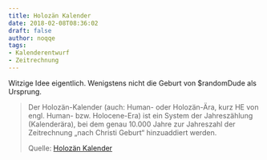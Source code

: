 ```yaml
---
title: Holozän Kalender
date: 2018-02-08T08:36:02
draft: false
author: noqqe
tags:
- Kalenderentwurf
- Zeitrechnung
---
```


Witzige Idee eigentlich. Wenigstens nicht die Geburt von $randomDude als Ursprung.

> Der Holozän-Kalender (auch: Human- oder Holozän-Ära, kurz HE von engl.
> Human- bzw. Holocene-Era) ist ein System der Jahreszählung (Kalenderära),
> bei dem genau 10.000 Jahre zur Jahreszahl der Zeitrechnung „nach Christi
> Geburt“ hinzuaddiert werden.
>
> Quelle: [Holozän Kalender](https://de.wikipedia.org/wiki/Holozän-Kalender)
